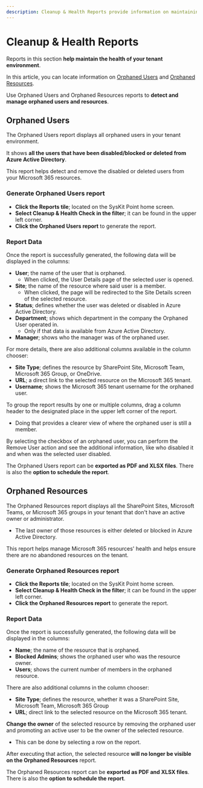 ```yaml
---
description: Cleanup & Health Reports provide information on maintaining the health of your tenant environment. 
---
```


# Cleanup & Health Reports

Reports in this section **help maintain the health of your tenant environment**. 

In this article, you can locate information on [Orphaned Users](#orphaned-users) and [Orphaned Resources](#orphaned-resources).

Use Orphaned Users and Orphaned Resources reports to **detect and manage orphaned users and resources**. 

## Orphaned Users

The Orphaned Users report displays all orphaned users in your tenant environment. 

It shows **all the users that have been disabled/blocked or deleted from Azure Active Directory**. 

This report helps detect and remove the disabled or deleted users from your Microsoft 365 resources.

### Generate Orphaned Users report


 * **Click the Reports tile**; located on the SysKit Point home screen.
 * **Select Cleanup & Health Check in the filter**; it can be found in the upper left corner.
 * **Click the Orphaned Users report** to generate the report.


### Report Data

Once the report is successfully generated, the following data will be displayed in the columns:

* **User**; the name of the user that is orphaned. 
   * When clicked, the User Details page of the selected user is opened.
* **Site**; the name of the resource where said user is a member. 
   * When clicked, the page will be redirected to the Site Details screen of the selected resource.
* **Status**; defines whether the user was deleted or disabled in Azure Active Directory.
* **Department**; shows which department in the company the Orphaned User operated in. 
  * Only if that data is available from Azure Active Directory. 
* **Manager**; shows who the manager was of the orphaned user.

For more details, there are also additional columns available in the column chooser:

* **Site Type**; defines the resource by SharePoint Site, Microsoft Team, Microsoft 365 Group, or OneDrive.
* **URL**; a direct link to the selected resource on the Microsoft 365 tenant.
* **Username**; shows the Microsoft 365 tenant username for the orphaned user.

To group the report results by one or multiple columns, drag a column header to the designated place in the upper left corner of the report. 
  * Doing that provides a clearer view of where the orphaned user is still a member.

By selecting the checkbox of an orphaned user, you can perform the Remove User action and see the additional information, like who disabled it and when was the selected user disabled.

The Orphaned Users report can be **exported as PDF and XLSX files**. There is also the **option to schedule the report**.

## Orphaned Resources

The Orphaned Resources report displays all the SharePoint Sites, Microsoft Teams, or Microsoft 365 groups in your tenant that don't have an active owner or administrator.

  * The last owner of those resources is either deleted or blocked in Azure Active Directory. 

This report helps manage Microsoft 365 resources' health and helps ensure there are no abandoned resources on the tenant.


### Generate Orphaned Resources report

 * **Click the Reports tile**; located on the SysKit Point home screen.
 * **Select Cleanup & Health Check in the filter**; it can be found in the upper left corner.
 * **Click the Orphaned Resources report** to generate the report.

### Report Data
Once the report is successfully generated, the following data will be displayed in the columns:

* **Name**; the name of the resource that is orphaned.
* **Blocked Admins**; shows the orphaned user who was the resource owner.
* **Users**; shows the current number of members in the orphaned resource.

There are also additional columns in the column chooser:

* **Site Type**; defines the resource, whether it was a SharePoint Site, Microsoft Team, Microsoft 365 Group
* **URL**; direct link to the selected resource on the Microsoft 365 tenant.


**Change the owner** of the selected resource by removing the orphaned user and promoting an active user to be the owner of the selected resource. 
  * This can be done by selecting a row on the report. 

After executing that action, the selected resource **will no longer be visible on the Orphaned Resources** report.

The Orphaned Resources report can be **exported as PDF and XLSX files**. There is also the **option to schedule the report**.